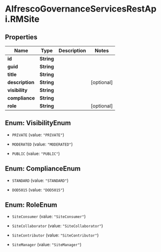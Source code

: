 # AlfrescoGovernanceServicesRestApi.RMSite

## Properties
Name | Type | Description | Notes
------------ | ------------- | ------------- | -------------
**id** | **String** |  | 
**guid** | **String** |  | 
**title** | **String** |  | 
**description** | **String** |  | [optional] 
**visibility** | **String** |  | 
**compliance** | **String** |  | 
**role** | **String** |  | [optional] 


<a name="VisibilityEnum"></a>
## Enum: VisibilityEnum


* `PRIVATE` (value: `"PRIVATE"`)

* `MODERATED` (value: `"MODERATED"`)

* `PUBLIC` (value: `"PUBLIC"`)




<a name="ComplianceEnum"></a>
## Enum: ComplianceEnum


* `STANDARD` (value: `"STANDARD"`)

* `DOD5015` (value: `"DOD5015"`)




<a name="RoleEnum"></a>
## Enum: RoleEnum


* `SiteConsumer` (value: `"SiteConsumer"`)

* `SiteCollaborator` (value: `"SiteCollaborator"`)

* `SiteContributor` (value: `"SiteContributor"`)

* `SiteManager` (value: `"SiteManager"`)




